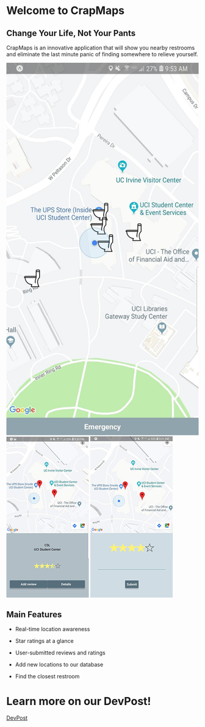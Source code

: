 # Welcome to CrapMaps
## Change Your Life, Not Your Pants
CrapMaps is an innovative application that will show you nearby restrooms and eliminate the last minute panic of finding somewhere to relieve yourself.


![Map](./toiletmap.jpg)  ![Deets](./fastdetails.jpg)  ![Review](./leavereview.jpg)

## Main Features

* Real-time location awareness

* Star ratings at a glance
 
* User-submitted reviews and ratings

* Add new locations to our database

* Find the closest restroom


# Learn more on our DevPost!
[DevPost](https://devpost.com/software/crapmaps)


